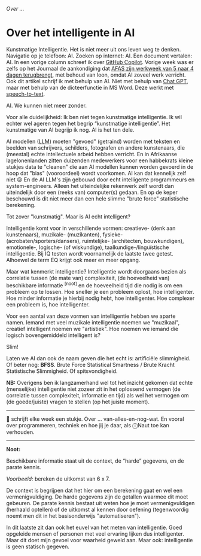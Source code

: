 *Over ...*

# Over het intelligente in AI 

Kunstmatige Intelligentie. Het is niet meer uit ons leven weg te denken. Navigatie op je telefoon: AI. Zoeken op internet: AI. Een document vertalen: AI. In een vorige column schreef ik over [GitHub Copilot](https://en.wikipedia.org/wiki/GitHub_Copilot). Vorige week was er zelfs op het Journaal de aankondiging dat [AFAS zijn werkweek van 5 naar 4 dagen terugbrengt](https://www.afas.nl/persbericht/afas-voert-vierdaagse-werkweek-in-voor-alle-medewerkers#Innovatiekans), met behoud van loon, omdat AI zoveel werk verricht. Ook dit artikel schrijf ik met behulp van AI. Niet met behulp van [Chat GPT](https://openai.com/index/chatgpt/), maar met behulp van de dicteerfunctie in MS Word. Deze werkt met [speech-to-text](https://azure.microsoft.com/en-us/products/ai-services/speech-to-text). 

AI. We kunnen niet meer zonder.

Voor alle duidelijkheid: Ik ben niet tegen kunstmatige intelligentie. Ik wil echter wel ageren tegen het begrip “kunstmatige intelligentie”. Het kunstmatige van AI begrijp ik nog. Al is het ten dele. 

AI modellen ([LLM](https://en.wikipedia.org/wiki/Large_language_model)) moeten "gevoed" (getraind) worden met teksten en beelden van schrijvers, schilders, fotografen en andere kunstenaars, die (meestal) echte intellectuele arbeid hebben verricht. En in Afrikaanse lagelonenlanden zitten duizenden medewerkers voor een habbekrats kleine stukjes data te "cleanen" die aan AI modellen kunnen worden gevoerd in de hoop dat "bias" (vooroordeel) wordt voorkomen. AI kan dat kennelijk zelf niet :cry: En de AI LLM's zijn gebouwd door echt intelligente programmeurs en system-engineers. Alleen het uiteindelijke rekenwerk zelf wordt dan uiteindelijk door een (reeks van) computer(s) gedaan. En op de keper beschouwd is dit niet meer dan een hele slimme "brute force" statistische berekening.

Tot zover "kunstmatig". Maar is AI echt intelligent? 

Intelligentie komt voor in verschillende vormen: creatieve- (denk aan kunstenaars), muzikale- (muzikanten), fysieke- (acrobaten/sporters/dansers), ruimtelijke- (architecten, bouwkundigen), emotionele-, logische- (of wiskundige), taalkundige-/linguïstische intelligentie. Bij IQ testen wordt voornamelijk de laatste twee getest. Alhoewel de term EQ krijgt ook meer en meer opgang.

Maar wat kenmerkt intelligentie? Intelligentie wordt doorgaans bezien als correlatie tussen (de mate van) complexiteit, (de hoeveelheid van) beschikbare informatie <sup>[noot]</sup> en de hoeveelheid tijd die nodig is om een probleem op te lossen. Hoe sneller je een probleem oplost, hoe intelligenter. Hoe minder informatie je hierbij nodig hebt, hoe intelligenter. Hoe complexer een probleem is, hoe intelligenter.

Voor een aantal van deze vormen van intelligentie hebben we aparte namen. Iemand met veel muzikale intelligentie noemen we "muzikaal", creatief intelligent noemen we "artistiek". Hoe noemen we iemand die logisch bovengemiddeld intelligent is? 

Slim!

Laten we AI dan ook de naam geven die het echt is: artificiële slimmigheid. Of beter nog: **BFSS**. Brute Force Statistical Smartness / Brute Kracht Statistische Slimmigheid. Of spitsvondigheid. 

**NB:** Overigens ben ik langzamerhand wel tot het inzicht gekomen dat echte (menselijke) intelligentie niet zozeer zit in het oplossend vermogen (de correlatie tussen complexiteit, informatie en tijd) als wel het vermogen om (de goede/juiste) vragen te stellen (op het juiste moment).

---

🍐 schrijft elke week een stukje. Over ... van-alles-en-nog-wat. 
En vooral over programmeren, techniek en hoe jij je daar, als &#9432;Naut toe kan verhouden.

---

**Noot:**

Beschikbare informatie staat uit de context, de “harde” gegevens, en de parate kennis. 

*Voorbeeld:* bereken de uitkomst van 6 x 7. 

De context is begrijpen dat het hier om een berekening gaat en wel een vermenigvuldiging. De harde gegevens zijn de getallen waarmee dit moet gebeuren. De parate kennis bestaat uit weten hoe je moet vermenigvuldigen (herhaald optellen) of de uitkomst al kennen door oefening (tegenwoordig noemt men dit in het basisonderwijs "automatiseren").

In dit laatste zit dan ook het euvel van het meten van intelligentie. Goed opgeleide mensen of personen met veel ervaring lijken dus intelligenter. Maar dit doet mijn gevoel voor waarheid geweld aan. Maar ook: intelligentie is geen statisch gegeven. 
